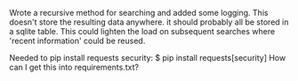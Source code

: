 Wrote a recursive method for searching and added some logging. This doesn't store the resulting data anywhere. it should probably all be stored in a sqlite table. This could lighten the load on subsequent searches where 'recent information' could be reused.

Needed to pip install requests security: $ pip install requests[security]
How can I get this into requirements.txt?
